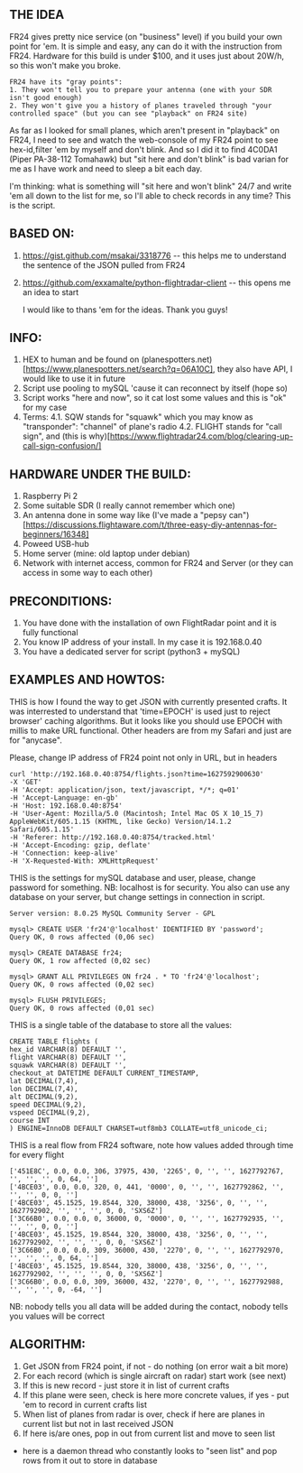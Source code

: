 ## THE IDEA ##

FR24 gives pretty nice service (on "business" level) if you build your own point for 'em. It is simple and easy, any can do it with the instruction from FR24. Hardware for this build is under $100, and it uses just about 20W/h, so this won't make you broke. 

	FR24 have its "gray points":
	1. They won't tell you to prepare your antenna (one with your SDR isn't good enough)
	2. They won't give you a history of planes traveled through "your controlled space" (but you can see "playback" on FR24 site)

As far as I looked for small planes, which aren't present in "playback" on FR24, I need to see and watch the web-console of my FR24 point to see hex-id,filter 'em by myself and don't blink. And so I did it to find 4C0DA1 (Piper PA-38-112 Tomahawk) but "sit here and don't blink" is bad varian for me as I have work and need to sleep a bit each day.

I'm thinking: what is something will "sit here and won't blink" 24/7 and write 'em all down to the list for me, so I'll able to check records in any time? This is the script.


## BASED ON: ##

1. https://gist.github.com/msakai/3318776 -- this helps me to understand the sentence of the JSON pulled from FR24 
2. https://github.com/exxamalte/python-flightradar-client -- this opens me an idea to start

	I would like to thans 'em for the ideas. Thank you guys!

## INFO: ##

1. HEX to human and be found on (planespotters.net)[https://www.planespotters.net/search?q=06A10C], they also have API, I would like to use it in future
2. Script use pooling to mySQL 'cause it can reconnect by itself (hope so)
3. Script works "here and now", so it cat lost some values and this is "ok" for my case
4. Terms:
4.1. SQW stands for "squawk" which you may know as "transponder": "channel" of plane's radio
4.2. FLIGHT stands for "call sign", and (this is why)[https://www.flightradar24.com/blog/clearing-up-call-sign-confusion/]

## HARDWARE UNDER THE BUILD: ##

1. Raspberry Pi 2
2. Some suitable SDR (I really cannot remember which one)
3. An antenna done in some way like (I've made a "pepsy can")[https://discussions.flightaware.com/t/three-easy-diy-antennas-for-beginners/16348] 
4. Poweed USB-hub
5. Home server (mine: old laptop under debian)
6. Network with internet access, common for FR24 and Server (or they can access in some way to each other)

## PRECONDITIONS: ##
1. You have done with the installation of own FlightRadar point and it is fully functional
2. You know IP address of your install. In my case it is 192.168.0.40
3. You have a dedicated server for script (python3 + mySQL)

## EXAMPLES AND HOWTOS: ##

THIS is how I found the way to get JSON with currently presented crafts. It was interrested to understand that 'time=EPOCH' is used just to reject browser' caching algorithms. But it looks like you should use EPOCH with millis to make URL functional. Other headers are from my Safari and just are for "anycase".

Please, change IP address of FR24 point not only in URL, but in headers

	curl 'http://192.168.0.40:8754/flights.json?time=1627592900630' 
	-X 'GET' 
	-H 'Accept: application/json, text/javascript, */*; q=01' 
	-H 'Accept-Language: en-gb' 
	-H 'Host: 192.168.0.40:8754' 
	-H 'User-Agent: Mozilla/5.0 (Macintosh; Intel Mac OS X 10_15_7) AppleWebKit/605.1.15 (KHTML, like Gecko) Version/14.1.2 Safari/605.1.15' 
	-H 'Referer: http://192.168.0.40:8754/tracked.html' 
	-H 'Accept-Encoding: gzip, deflate' 
	-H 'Connection: keep-alive' 
	-H 'X-Requested-With: XMLHttpRequest'


THIS is the settings for mySQL database and user, please, change password for something. NB: localhost is for security. You also can use any database on your server, but change settings in connection in script. 

	Server version: 8.0.25 MySQL Community Server - GPL

	mysql> CREATE USER 'fr24'@'localhost' IDENTIFIED BY 'password';
	Query OK, 0 rows affected (0,06 sec)

	mysql> CREATE DATABASE fr24;
	Query OK, 1 row affected (0,02 sec)

	mysql> GRANT ALL PRIVILEGES ON fr24 . * TO 'fr24'@'localhost';
	Query OK, 0 rows affected (0,02 sec)

	mysql> FLUSH PRIVILEGES;
	Query OK, 0 rows affected (0,01 sec)

THIS is a single table of the database to store all the values:

	CREATE TABLE flights (
	hex_id VARCHAR(8) DEFAULT '',
	flight VARCHAR(8) DEFAULT '',
	squawk VARCHAR(8) DEFAULT '',
	checkout_at DATETIME DEFAULT CURRENT_TIMESTAMP,
	lat DECIMAL(7,4),
	lon DECIMAL(7,4),
	alt DECIMAL(9,2),
	speed DECIMAL(9,2),
	vspeed DECIMAL(9,2),
	course INT
	) ENGINE=InnoDB DEFAULT CHARSET=utf8mb3 COLLATE=utf8_unicode_ci;


THIS is a real flow from FR24 software, note how values added through time for every flight

	['451E8C', 0.0, 0.0, 306, 37975, 430, '2265', 0, '', '', 1627792767, '', '', '', 0, 64, '']
	['4BCE03', 0.0, 0.0, 320, 0, 441, '0000', 0, '', '', 1627792862, '', '', '', 0, 0, '']
	['4BCE03', 45.1525, 19.8544, 320, 38000, 438, '3256', 0, '', '', 1627792902, '', '', '', 0, 0, 'SXS6Z']
	['3C66B0', 0.0, 0.0, 0, 36000, 0, '0000', 0, '', '', 1627792935, '', '', '', 0, 0, '']
	['4BCE03', 45.1525, 19.8544, 320, 38000, 438, '3256', 0, '', '', 1627792902, '', '', '', 0, 0, 'SXS6Z']
	['3C66B0', 0.0, 0.0, 309, 36000, 430, '2270', 0, '', '', 1627792970, '', '', '', 0, 64, '']
	['4BCE03', 45.1525, 19.8544, 320, 38000, 438, '3256', 0, '', '', 1627792902, '', '', '', 0, 0, 'SXS6Z']
	['3C66B0', 0.0, 0.0, 309, 36000, 432, '2270', 0, '', '', 1627792988, '', '', '', 0, -64, '']

NB: nobody tells you all data will be added during the contact, nobody tells you values will be correct

## ALGORITHM: ##
1. Get JSON from FR24 point, if not - do nothing (on error wait a bit more)
2. For each record (which is single aircraft on radar) start work (see next)
3. If this is new record - just store it in list of current crafts
4. If this plane were seen, check is here more concrete values, if yes - put 'em to record in current crafts list
5. When list of planes from radar is over, check if here are planes in current list but not in last received JSON
6. If here is/are ones, pop in out from current list and move to seen list

* here is a daemon thread who constantly looks to "seen list" and pop rows from it out to store in database
